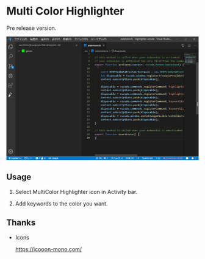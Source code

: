 # Multi Color Highlighter

Pre release version.

![Sample](media/sample.gif)

## Usage

1. Select MultiColor Highlighter icon in Activity bar.

1. Add keywords to the color you want.

## Thanks

- Icons

  https://icooon-mono.com/
